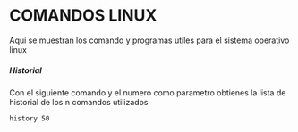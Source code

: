 # COMANDOS LINUX
Aqui se muestran los comando y programas utiles para el sistema operativo linux


##### Historial

Con el siguiente comando y el numero como parametro obtienes la lista de historial de los n comandos utilizados

```
history 50
```